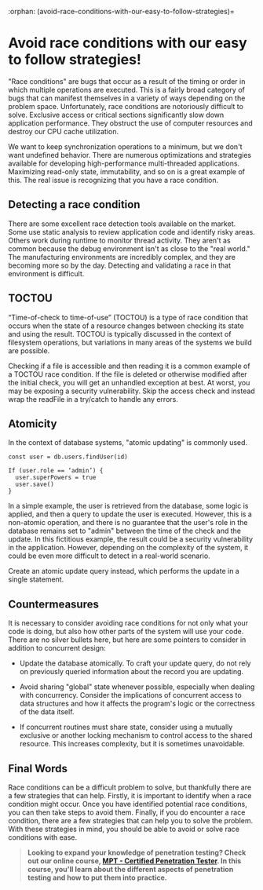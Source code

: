 :orphan:
(avoid-race-conditions-with-our-easy-to-follow-strategies)=

# Avoid race conditions with our easy to follow strategies!

"Race conditions" are bugs that occur as a result of the timing or order in which multiple operations are executed. This is a fairly broad category of bugs that can manifest themselves in a variety of ways depending on the problem space. Unfortunately, race conditions are notoriously difficult to solve. Exclusive access or critical sections significantly slow down application performance. They obstruct the use of computer resources and destroy our CPU cache utilization.

We want to keep synchronization operations to a minimum, but we don't want undefined behavior. There are numerous optimizations and strategies available for developing high-performance multi-threaded applications. Maximizing read-only state, immutability, and so on is a great example of this. The real issue is recognizing that you have a race condition.

## Detecting a race condition

There are some excellent race detection tools available on the market. Some use static analysis to review application code and identify risky areas. Others work during runtime to monitor thread activity. They aren't as common because the debug environment isn't as close to the "real world."
The manufacturing environments are incredibly complex, and they are becoming more so by the day. Detecting and validating a race in that environment is difficult.

## TOCTOU

“Time-of-check to time-of-use” (TOCTOU) is a type of race condition that occurs when the state of a resource changes between checking its state and using the result. TOCTOU is typically discussed in the context of filesystem operations, but variations in many areas of the systems we build are possible.

Checking if a file is accessible and then reading it is a common example of a TOCTOU race condition. If the file is deleted or otherwise modified after the initial check, you will get an unhandled exception at best. At worst, you may be exposing a security vulnerability. Skip the access check and instead wrap the readFile in a try/catch to handle any errors.

## Atomicity

In the context of database systems, "atomic updating" is commonly used.

```
const user = db.users.findUser(id)

If (user.role == ‘admin’) {
  user.superPowers = true
  user.save()
}
```

In a simple example, the user is retrieved from the database, some logic is applied, and then a query to update the user is executed. However, this is a non-atomic operation, and there is no guarantee that the user's role in the database remains set to "admin" between the time of the check and the update. In this fictitious example, the result could be a security vulnerability in the application. However, depending on the complexity of the system, it could be even more difficult to detect in a real-world scenario.

Create an atomic update query instead, which performs the update in a single statement.

## Countermeasures

It is necessary to consider avoiding race conditions for not only what your code is doing, but also how other parts of the system will use your code. There are no silver bullets here, but here are some pointers to consider in addition to concurrent design:

- Update the database atomically. To craft your update query, do not rely on previously queried information about the record you are updating.

- Avoid sharing "global" state whenever possible, especially when dealing with concurrency. Consider the implications of concurrent access to data structures and how it affects the program's logic or the correctness of the data itself.

- If concurrent routines must share state, consider using a mutually exclusive or another locking mechanism to control access to the shared resource. This increases complexity, but it is sometimes unavoidable.

## Final Words

Race conditions can be a difficult problem to solve, but thankfully there are a few strategies that can help. Firstly, it is important to identify when a race condition might occur. Once you have identified potential race conditions, you can then take steps to avoid them. Finally, if you do encounter a race condition, there are a few strategies that can help you to solve the problem. With these strategies in mind, you should be able to avoid or solve race conditions with ease.

> **Looking to expand your knowledge of penetration testing? Check out our online course, [MPT - Certified Penetration Tester](https://www.mosse-institute.com/certifications/mpt-certified-penetration-tester.html). In this course, you'll learn about the different aspects of penetration testing and how to put them into practice.**
